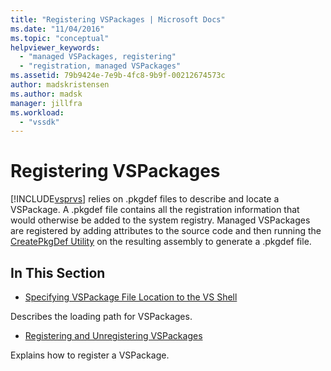 ```yaml
---
title: "Registering VSPackages | Microsoft Docs"
ms.date: "11/04/2016"
ms.topic: "conceptual"
helpviewer_keywords:
  - "managed VSPackages, registering"
  - "registration, managed VSPackages"
ms.assetid: 79b9424e-7e9b-4fc8-9b9f-00212674573c
author: madskristensen
ms.author: madsk
manager: jillfra
ms.workload:
  - "vssdk"
---
```

# Registering VSPackages
[!INCLUDE[vsprvs](../../code-quality/includes/vsprvs_md.md)] relies on .pkgdef files to describe and locate a VSPackage. A .pkgdef file contains all the registration information that would otherwise be added to the system registry. Managed VSPackages are registered by adding attributes to the source code and then running the [CreatePkgDef Utility](../../extensibility/internals/createpkgdef-utility.md) on the resulting assembly to generate a .pkgdef file.

## In This Section
- [Specifying VSPackage File Location to the VS Shell](../../extensibility/internals/specifying-vspackage-file-location-to-the-vs-shell.md)

 Describes the loading path for VSPackages.

- [Registering and Unregistering VSPackages](../../extensibility/registering-and-unregistering-vspackages.md)

 Explains how to register a VSPackage.
